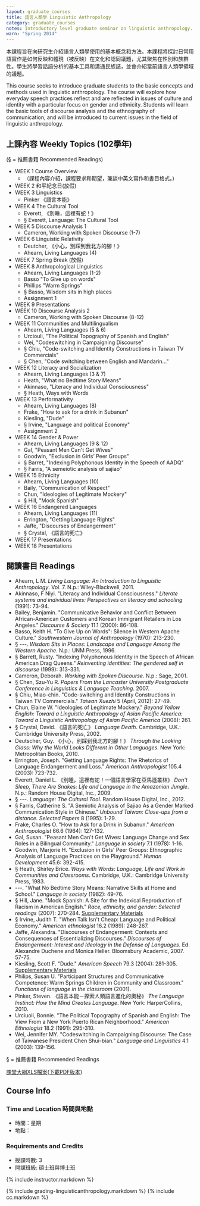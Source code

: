 ```yaml
---
layout: graduate_courses
title: 語言人類學 Linguistic Anthropology
category: graduate_courses
notes: Introductory level graduate seminar on linguistic anthropology.
warn: "Spring 2014"
---
```


本課程旨在向研究生介紹語言人類學使用的基本概念和方法。本課程將探討日常用語實作是如何反映和體現（被反映）在文化和認同議題，尤其聚焦在性別和族群性。學生將學習話語分析的基本工具和溝通民族誌，並會介紹當前語言人類學領域的議題。 

This course seeks to introduce graduate students to the basic concepts and methods used in linguistic anthropology. The course will explore how everyday speech practices reflect and are reflected in issues of culture and identity with a particular focus on gender and ethnicity. Students will learn the basic tools of discourse analysis and the ethnography of communication, and will be   introduced to current issues in the field of linguistic anthropology.

## 上課內容 Weekly Topics (102學年)
(§ = 推薦書籍 Recommended Readings)

- WEEK 1 Course Overview
	- （課程內容介紹，課程要求和期望，兼談中英文寫作和書目格式。)
- WEEK 2 和平紀念日(放假)
- WEEK 3 Linguistics    
	- Pinker 《語言本能》
-  WEEK 4 The Cultural Tool
	- Everett, 《別睡，這裡有蛇！》
	- § Everett, Language: The Cultural Tool 
- WEEK 5 Discourse Analysis 1
    - Cameron, Working with Spoken Discourse (1-7)
- WEEK 6 Linguistic Relativity
	- Deutcher, 《小心，別踩到我北方的腳！》
	- Ahearn, Living Languages (4) 
- WEEK 7 Spring Break (放假)
- WEEK 8 Anthropological Linguistics
	- Ahearn, Living Languages (1-2) 
	- Basso "To Give up on words"
	- Phillips  "Warm Springs"
	- § Basso, Wisdom sits in high places
	- Assignment 1
- WEEK 9 Presentations
- WEEK 10 Discourse Analysis 2
	- Cameron, Working with Spoken Discourse (8-12)
- WEEK 11 Communities and Multilingualism
	- Ahearn, Living Languages (5 & 6) 
	- Urciouli, "The Political Topography of Spanish and English"
	- Wei, "Codeswitching in Campaigning Discourse"
	- § Chiu, "Code-switching and Identity Constructions in Taiwan TV Commercials"
	- § Chen, "Code switching between English and Mandarin…"
- WEEK 12 Literacy and Socialization
	- Ahearn, Living Languages (3 & 7) 
	- Heath, "What no Bedtime Story Means"
	- Akinnaso, "Literacy and Individual Consciousness"
	- § Heath, Ways with Words
- WEEK 13 Performativity
	- Ahearn, Living Languages (8) 
	- Frake, "How to ask for a drink in Subanun"
	- Kiesling, "Dude"
	- § Irvine, "Language and political Economy"
  	- Assignment 2
- WEEK 14 Gender & Power
	- Ahearn, Living Languages (9 & 12) 
	- Gal, "Peasant Men Can't Get Wives"
	- Goodwin, "Exclusion in Girls’ Peer Groups"
	- § Barret, "Indexing Polyphonous Identity in the Speech of AADQ"
	- § Farris, "A semeiotic analysis of sajiao"
- WEEK 15 Ethnicity
	- Ahearn, Living Languages (10) 
	- Baily, "Communication of Respect"
	- Chun, "Ideologies of Legitimate Mockery"
	- § Hill, "Mock Spanish"
- WEEK 16 Endangered Languages
	- Ahearn, Living Languages (11) 
	- Errington, "Getting Language Rights"
	- Jaffe, "Discourses of Endangerment"
	- § Crystal, 《語言的死亡》
- WEEK 17 Presentations
- WEEK 18 Presentations


## 閱讀書目 Readings

- Ahearn, L M. *Living Language: An Introduction to Linguistic Anthropology*. Vol. 7. N.p.: Wiley-Blackwell, 2011. 
- Akinnaso, F Niyi. "Literacy and Individual Consciousness." *Literate systems and individual lives: Perspectives on literacy and schooling* (1991): 73-94. 
- Bailey, Benjamin. "Communicative Behavior and Conflict Between African-American Customers and Korean Immigrant Retailers in Los Angeles." *Discourse & Society* 11.1 (2000): 86-108.
- Basso, Keith H. "To Give Up on Words": Silence in Western Apache Culture." *Southwestern Journal of Anthropology* (1970): 213-230.
- § ---. *Wisdom Sits in Places: Landscape and Language Among the Western Apache*. N.p.: UNM Press, 1996.  
- § Barrett, Rusty. "Indexing Polyphonous Identity in the Speech of African American Drag Queens." *Reinventing identities: The gendered self in discourse* (1999): 313-331.
- Cameron, Deborah. *Working with Spoken Discourse*. N.p.: Sage, 2001.
- § Chen, Szu-Yu R. *Papers From the Lancaster University Postgraduate Conference in Linguistics & Language Teaching*. 2007.
- § Chiu, Miao-chin. "Code-switching and Identity Constructions in Taiwan TV Commercials." *Taiwan Xuezhi* 5 (April, 2012): 27-49.
- Chun, Elaine W. "Ideologies of Legitimate Mockery." *Beyond Yellow English: Toward a Linguistic Anthropology of Asian Pacific America: Toward a Linguistic Anthropology of Asian Pacific America* (2008): 261. 
- § Crystal, David. 《語言的死亡》 *Language Death*. Cambridge, U.K.: Cambridge University Press, 2002.  
- Deutscher, Guy. 《小心，別踩到我北方的腳！》 *Through the Looking Glass: Why the World Looks Different in Other Languages*. New York: Metropolitan Books, 2010.
- Errington, Joseph. "Getting Language Rights: The Rhetorics of Language Endangerment and Loss." *American Anthropologist* 105.4 (2003): 723-732. 
- Everett, Daniel L. 《別睡，這裡有蛇！一個語言學家在亞馬遜叢林》 *Don't Sleep, There Are Snakes: Life and Language in the Amazonian Jungle*. N.p.: Random House Digital, Inc., 2009.
- § ---. *Language: The Cultural Tool*. Random House Digital, Inc., 2012.  
- § Farris, Catherine S. "A Semiotic Analysis of Sajiao As a Gender Marked Communication Style in Chinese." *Unbound Taiwan: Close-ups from a distance. Selected Papers* 8 (1995): 1-29. 
- Frake, Charles O. "How to Ask for a Drink in Subanun." *American Anthropologist* 66.6 (1964): 127-132. 
- Gal, Susan. "Peasant Men Can't Get Wives: Language Change and Sex Roles in a Bilingual Community." *Language in society* 7.1 (1978): 1-16.
- Goodwin, Marjorie H. "Exclusion in Girls' Peer Groups: Ethnographic Analysis of Language Practices on the Playground." *Human Development* 45.6: 392-415.
- § Heath, Shirley Brice. *Ways with Words: Language, Life and Work in Communities and Classrooms*. Cambridge, U.K.: Cambridge University Press, 1983.
- ---. "What No Bedtime Story Means: Narrative Skills at Home and School." *Language in society* (1982): 49-76. 
- § Hill, Jane. "Mock Spanish: A Site for the Indexical Reproduction of Racism in American English." *Race, ethnicity, and gender: Selected readings* (2007): 270-284. [Supplementary Materials](http://language-culture.binghamton.edu/symposia/2/part1/)
- § Irvine, Judith T. "When Talk Isn't Cheap: Language and Political Economy." *American ethnologist* 16.2 (1989): 248-267.
- Jaffe, Alexandra. "Discourses of Endangerment: Contexts and Consequences of Essentializing Discourses." *Discourses of Endangerment: Interest and Ideology in the Defense of Languages*. Ed. Alexandre Duchene and Monica Heller. Bloomsbury Academic, 2007. 57-75.
- Kiesling, Scott F. "Dude." *American Speech* 79.3 (2004): 281-305. [Supplementary Materials](http://www.pitt.edu/~kiesling/dude/dude.html)
- Philips, Susan U. "Participant Structures and Communicative Competence: Warm Springs Children in Community and Classroom." *Functions of language in the classroom* (2001). 
- Pinker, Steven. 《語言本能－探索人類語言進化的奧秘》 *The Language Instinct: How the Mind Creates Language*. New York: HarperCollins, 2010.  
- Urciuoli, Bonnie. "The Political Topography of Spanish and English: The View From a New York Puerto Rican Neighborhood." *American Ethnologist* 18.2 (1991): 295-310. 
- Wei, Jennifer MY. "Codeswitching in Campaigning Discourse: The Case of Taiwanese President Chen Shui-bian." *Language and Linguistics* 4.1 (2003): 139-156. 

§ = 推薦書籍 Recommended Readings

[課堂大綱XLS檔案][outline]([下載PDF版本][outline_pdf])

## Course Info

### Time and Location 時間與地點
* 時間：星期
* 地點：

### Requirements and Credits
* 授課時數: 3
* 開課班級: 碩士班與博士班

{% include instructor.markdown %}


{% include grading-linguisticanthropology.markdown %}
{% include cc.markdown %}

[outline]:https://docs.google.com/spreadsheets/d/1FDGzNs-qgVdmlOSXqQL79rVkuqSf4VG6lrFkaBVk0O4/pubhtml?gid=0&single=true
[outline_pdf]:hhttps://docs.google.com/spreadsheets/d/1FDGzNs-qgVdmlOSXqQL79rVkuqSf4VG6lrFkaBVk0O4/pub?gid=0&single=true&output=pdf